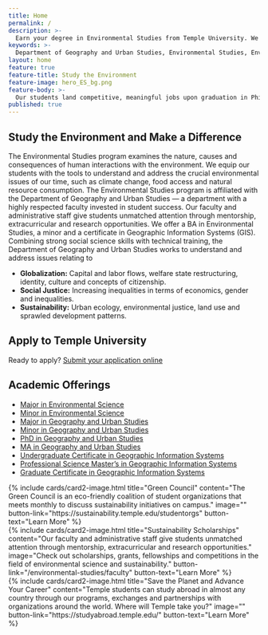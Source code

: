 ```yaml
---
title: Home
permalink: /
description: >-
  Earn your degree in Environmental Studies from Temple University. We are affiliated with the Department of Geography and Urban Studies.
keywords: >-
  Department of Geography and Urban Studies, Environmental Studies, Environmental Studies Degree, Environmental Science Program
layout: home
feature: true
feature-title: Study the Environment
feature-image: hero_ES_bg.png
feature-body: >-
  Our students land competitive, meaningful jobs upon graduation in Philadelphia and beyond, working in business, government and non-profits sectors.
published: true
---
```

## Study the Environment and Make a Difference
The Environmental Studies program examines the nature, causes and consequences of human interactions with the environment. We equip our students with the tools to understand and address the crucial environmental issues of our time, such as climate change, food access and natural resource consumption. The Environmental Studies program is affiliated with the Department of Geography and Urban Studies — a department with a highly respected faculty invested in student success. Our faculty and administrative staff give students unmatched attention through mentorship, extracurricular and research opportunities. We offer a BA in Environmental Studies, a minor and a certificate in Geographic Information Systems (GIS). Combining strong social science skills with technical training, the Department of Geography and Urban Studies works to understand and address issues relating to

- **Globalization:** Capital and labor flows, welfare state restructuring, identity, culture and concepts of citizenship.
- **Social Justice:** Increasing inequalities in terms of economics, gender and inequalities.
- **Sustainability:** Urban ecology, environmental justice, land use and sprawled development patterns.

## Apply to Temple University
Ready to apply? [Submit your application online](http://admissions.temple.edu/apply)

## Academic Offerings
- [Major in Environmental Science](http://bulletin.temple.edu/undergraduate/liberal-arts/environmental-studies/ba-environmental-studies/)
- [Minor in Environmental Science](http://bulletin.temple.edu/undergraduate/liberal-arts/environmental-studies/ba-environmental-studies/)
- [Major in Geography and Urban Studies](http://bulletin.temple.edu/undergraduate/liberal-arts/geography-urban-studies/ba-geography-urban-studies/)
- [Minor in Geography and Urban Studies](http://bulletin.temple.edu/undergraduate/liberal-arts/geography-urban-studies/minor-geography-urban-studies/)
- [PhD in Geography and Urban Studies](http://bulletin.temple.edu/graduate/scd/cla/geography-urban-studies-phd/)
- [MA in Geography and Urban Studies](http://bulletin.temple.edu/graduate/scd/cla/geography-urban-studies-ma/)
- [Undergraduate Certificate in Geographic Information Systems](http://bulletin.temple.edu/undergraduate/liberal-arts/geography-urban-studies/certificate-geographic-information-systems/)
- [Professional Science Master’s in Geographic Information Systems](http://bulletin.temple.edu/graduate/scd/cla/geographic-information-systems-psm/)
- [Graduate Certificate in Geographic Information Systems](http://bulletin.temple.edu/graduate/scd/cla/geographic-information-systems-certificate/)

<div class="row row-wide">
  <div class="col m12 l4">{% include cards/card2-image.html
    title="Green Council"
    content="The Green Council is an eco-friendly coalition of student organizations that meets monthly to discuss sustainability initiatives on campus."
    image=""
    button-link="https://sustainability.temple.edu/studentorgs"
    button-text="Learn More" %}
  </div>
  <div class="row row-wide">
    <div class="col m12 l4">{% include cards/card2-image.html
      title="Sustainability Scholarships"
      content="Our faculty and administrative staff give students unmatched attention through mentorship, extracurricular and research opportunities."
      image="Check out scholarships, grants, fellowships and competitions in the field of environmental science and sustainability."
      button-link="/environmental-studies/faculty"
      button-text="Learn More" %}
    </div>
    <div class="row row-wide">
      <div class="col m12 l4">{% include cards/card2-image.html
        title="Save the Planet and Advance Your Career"
        content="Temple students can study abroad in almost any country through our programs, exchanges and partnerships with organizations around the world. Where will Temple take you?"
        image=""
        button-link="https://studyabroad.temple.edu/"
        button-text="Learn More" %}
      </div>
</div>
